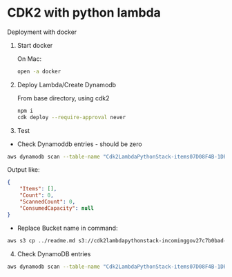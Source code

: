 # CDK2 with python lambda

Deployment with docker


1) Start docker

    On Mac: 

    ```bash
    open -a docker
    ```

2) Deploy Lambda/Create Dynamodb

    From base directory, using cdk2

    ```bash
    npm i
    cdk deploy --require-approval never
    ```


3) Test

- Check Dynamoddb entries - should be zero

```bash
aws dynamodb scan --table-name "Cdk2LambdaPythonStack-items07D08F4B-1DPGZZKU2TBR1"
```

Output like:
```json
{
    "Items": [],
    "Count": 0,
    "ScannedCount": 0,
    "ConsumedCapacity": null
}
```

- Replace Bucket name in command:

```bash
aws s3 cp ../readme.md s3://cdk2lambdapythonstack-incominggov27c7b0bad-19uswqghifalt/dummy.txt
```

4) Check DynamoDB entries

```bash
aws dynamodb scan --table-name "Cdk2LambdaPythonStack-items07D08F4B-1DPGZZKU2TBR1"
```
